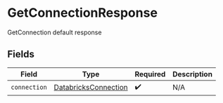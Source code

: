 # GetConnectionResponse

GetConnection default response


## Fields

| Field                                                               | Type                                                                | Required                                                            | Description                                                         |
| ------------------------------------------------------------------- | ------------------------------------------------------------------- | ------------------------------------------------------------------- | ------------------------------------------------------------------- |
| `connection`                                                        | [DatabricksConnection](../../models/shared/databricksconnection.md) | :heavy_check_mark:                                                  | N/A                                                                 |